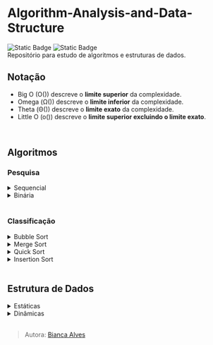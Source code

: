 # Algorithm-Analysis-and-Data-Structure
<div>
  <img alt="Static Badge" src="https://img.shields.io/badge/LICEN%C3%87A-MIT-black">
  <img alt="Static Badge" src="https://img.shields.io/badge/STATUS-Em_Desenvolvimento-yellow">
</div>
Repositório para estudo de algoritmos e estruturas de dados.
<br>

## Notação
- Big O (O()) descreve o **limite superior** da complexidade.
- Omega (Ω()) descreve o **limite inferior** da complexidade.
- Theta (Θ()) descreve o **limite exato** da complexidade.
- Little O (o()) descreve o **limite superior excluindo o limite exato**.
<br>

## Algoritmos
### Pesquisa
<details>
  <summary markdown="span">Sequencial</summary><br>
  <p>
    <img alt="Static Badge" src="https://img.shields.io/badge/Nota%C3%A7%C3%A3o_O-n-8A2BE2">
    <img alt="Lento" src="https://img.shields.io/badge/Lento-darkred">
  </p>

> **Note**
> Pesquisa em vetores ou listas de modo sequencial, elemento por elemento, de modo que a função do tempo em relação ao número de elementos é linear, ou seja, cresce proporcionalmente.
Características
- Algoritmo simples
- Menos otimizado
- Não recomendado para manipulação de um grande volume de dados

**Exemplo:**

  arr[] = {0,4,6,7,8,32}<br>
  elemento da busca: 8<br>

  - 1º iteração:

    arr[] = {`0`,4,6,7,8,32}<br>
    `0 == 8`? Não, passa para o próximo elemento.
    
  - 2º iteração:

    arr[] = {0,`4`,6,7,8,32}<br>
    `4 == 8`? Não, passa para o próximo elemento.
    
  - 3º iteração:

    arr[] = {0,4,`6`,7,8,32}<br>
    `6 == 8`? Não, passa para o próximo elemento.
    
  - 4º iteração:

    arr[] = {0,4,6,`7`,8,32}<br>
    `7 == 8`? Não, passa para o próximo elemento.
    
  - 5º iteração:

    arr[] = {0,4,6,7,`8`,32}<br>
    `8 == 8`? Sim, interrompe a iteração e retorna o elemento.
</details>
  
<details>
  <summary markdown="span">Binária</summary><br>
  <p>
    <img alt="Notação O" src="https://img.shields.io/badge/Nota%C3%A7%C3%A3o_O-log_n-8A2BE2" >
    <img alt="Static Badge" src="https://img.shields.io/badge/R%C3%A1pido-darkgreen">
  </p>

> **Note**
> Algoritmo de busca em vetores que segue o paradigma de Divisão e Conquista. Ela parte do pressuposto de que o vetor está ordenado e realiza sucessivas divisões do espaço de busca comparando o elemento buscado (chave) com o elemento no meio do vetor. Se o elemento do meio do vetor for a chave, a busca termina com sucesso. 
>> <p>low = 0<br>
>> high = número de elementos<br>
>> mid = (low + high) / 2
>>
>> Os referênciais operam com íncices, logo, se há o array = {1,2,3,4,5} e low = 0, low é igual ao índice 0 que contém o elemento de valor 1.</p>

Características
- Algoritmo mais sofisticado
- Melhor caso O(1)
- Mais eficiente
- Requer estruturas ordenadas

**Exemplo:**

  arr[] = {0,4,6,7,8,32}<br>
  elemento da busca: 8<br>
  mid = (0 + 5) / 2 = 2

  - 1º iteração:

    low -> elemento 0<br>
    high -> elemento 32<br>
    mid = -> elemento 6

    `8 < mid`? Se sim, high atualiza para (mid - 1).<br>
    `8 > mid`? Se sim, low atualiza para (mid + 1).


    Em nosso exemplo, 8 é maior que a referência mid, então a referência low é atualizada. Consequentemente, como delimitamos a área de busca com essa ação, a referência de mid também é atualizada.

> Atualizações:<br>
> estrutura arr[] = {7,8,32}<br>
> low = elemento 7<br>
> high = elemento 32<br>
> mid = (0 + 2) / 2 = 1 -> elemento 8</p>
    
  - 2º iteração:

    low -> elemento 7<br>
    high -> elemento 32<br>
    mid -> elemento 8

    `8 < mid`? Se sim, high atualiza para (mid - 1).<br>
    `8 > mid`? Se sim, low atualiza para (mid + 1).

    Como não é nenhum dos casos, é identificado que `mid == elemento da busca`, então mid é retornado e a pesquisa encerrada!
</details>
<br>

### Classificação
<details>
  <summary markdown="span">Bubble Sort</summary><br>
  <p>
    <img alt="Notação O" src="https://img.shields.io/badge/Nota%C3%A7%C3%A3o_O%20-%20n%C2%B2-8A2BE2">
    <img alt="Implementação" src="https://img.shields.io/badge/Implementa%C3%A7%C3%A3o-F%C3%A1cil-darkgreen">
    <img alt="Lento" src="https://img.shields.io/badge/Lento-darkred">
  </p>

> **Note**
> O algoritmo funciona sempre buscando o maior elemento, em um par usado para comparação, para o mover para direita. E após isso, fazer o mesmo com o segundo maior elemento, depois com o terceiro... continuamente, até ordenar todos elementos (ordem crescente).

Características:
  - Compara elementos adjacentes (dois a dois)
  - Não recomendado para manipulação de um grande volume de dados
  - Algoritmo estável
  - Não requer nenhum espaço de memória adicional

**Exemplo:**
  
  arr[] = {2,1,3,5,4}
  
  - 1º iteração:
    `2 > 1`? Sim, os mesmos são invertidos, arr[] = {1,2,3,5,4}

  - 2º iteração:
    `2 > 3`? Não, estado do array é mantido e o próximo elemento se torna o comparador

  - 3º iteração:
    `3 > 5`? Não, estado do array é mantido e o próximo elemento se torna o comparador

  - 4º iteração:
    `5 > 4`? Sim, os mesmos são invertidos, arr[] = {1,2,3,4,5}
  <br>

  Como não há mais elementos para realizar comparação, é compreendido que o array se encontra completamente ordenado.

  ___

<p align="center">
  <img src="https://github.com/Bialves/Algorithm-Analysis/assets/77895233/b524809e-d237-463c-9932-953b770b0553" width="380" height="240">
</p>
        
</details>

<details>
  <summary markdown="span">Merge Sort</summary><br>
  <p>
    <img alt="Notação O" src="https://img.shields.io/badge/Nota%C3%A7%C3%A3o_O-n_log_n-8A2BE2" >
    <img alt="Implementação" src="https://img.shields.io/badge/Implementa%C3%A7%C3%A3o-Dif%C3%ADcil-darkred" >
    <img alt="Static Badge" src="https://img.shields.io/badge/R%C3%A1pido-darkgreen">
  </p>
  
> **Note**
> Funciona dividindo uma matriz em submatrizes menores, classificando cada submatriz e, em seguida, mesclando as submatrizes classificadas novamente para formar a matriz classificada final.

Características:
  - Desempenho garantido no pior caso (limite superior igual ao limite inferior)
  - Algoritmo estável
  - Algoritmo recursivo
  - Gasto extra de memória

**Exemplo:**
  
  [12,31,25,8,32,17,40,42]
  
#### Etapa de Divisão
  - 1º iteração: primeiro divida a matriz dada em duas metades, conforme **mid = número de elementos / 2**, ou seja, mid = 8 / 2 = 4.
    
    `[12,31,25,8]`   `[32,17,40,42]`
    
  - 2º iteração: novamente divida essas duas matrizes em metades. Como eles são de tamanho 4, então divida-os em novas matrizes de tamanho 2.

    `[12,31]`   `[25,8]`   `[32,17]`   `[40,42]`

  - 3º iteração: agora, novamente divida essas matrizes para obter o valor atômico que não pode ser mais dividido.

    `[12]`   `[31]`   `[25]`   `[8]`   `[32]`   `[17]`   `[40]`   `[42]`
    <br><br>

#### Etapa de Merge
Agora, combine-os da mesma maneira que foram quebrados. Na combinação, primeiro compare o elemento de cada matriz e, em seguida, combine-os em outra matriz em ordem classificada.
  
  - 4º iteração:

    `[12,31]`   [25]   [8]   [32]   [17]   [40]   [42]

  - 5º iteração:

    [12,31]   `[8,25]`   [32]   [17]   [40]   [42]

  - 6º iteração:

    [12,31]   [8,25]   `[17,32]`   [40]   [42]

  - 7º iteração:

    [12,31]   [8,25]   [17,32]   `[40,42]`

    Agora compare as matrizes com dois valores de dados e mescle-os em uma matriz de valores encontrados em ordem classificada.

  - 8º iteração:

    `[8,12,25,31]`   `[17,32,40,42]`

  - 9º iteração: por fim, há uma fusão final das matrizes.
    
    `[8,12,17,25,31,32,40,42]`
    
  ___

<p align="center">
  <img src="https://github.com/Bialves/Algorithm-Analysis/assets/77895233/cc9d3755-829f-4b4f-adc9-e71232155e2b" width="380" height="210">
</p>
        
</details>

<details>
  <summary markdown="span">Quick Sort</summary><br>
  <p>
    <img alt="Notação O" src="https://img.shields.io/badge/Nota%C3%A7%C3%A3o_O-n_log_n-8A2BE2" >
    <img alt="Implementação" src="https://img.shields.io/badge/Implementa%C3%A7%C3%A3o-Dif%C3%ADcil-darkred" >
    <img alt="Static Badge" src="https://img.shields.io/badge/R%C3%A1pido-darkgreen">
  </p>

> **Note**
> Classificação baseada no algoritmo **Dividir e Conquistar** que escolhe um elemento como um pivô e particiona a matriz dada em torno do pivô escolhido, colocando o pivô em sua posição correta na matriz classificada.

Características:
  - Algoritmo instável (pior caso O(n²))
  - Algoritmo recursivo
  - Trabalha com referência (pivô)

A primeira etapa do Quick Sort é a partição. A partição é feita recursivamente em cada lado do pivô depois que o pivô é colocado em sua posição correta e isso finalmente classifica a matriz.

O pivô pode ser escolhido de diversos modos, mas aqui usaremos a lógica de definir o pivô sempre como o elemento do meio de uma matriz (pivô = número de elementos \ 2).
  
**Exemplo:**
  
  [10,80,30,90,40,50,70]

  pivô = 7 \ 2 = 3... lembrando que há posição 0, o elemento de valor 90 é o 3º elemento da matriz.

  - 1º iteração: alocamos todos os elementos de valor menor que o do nosso pivô a esquerda e os maiores a direita.

    <p align="center">
      pivô<br>
      [90]
    </p>

    <p align="letf">
     esquerda -> [10,80,30,40,50,70]
    </p>

Agora, basta realizar o mesmo passo a passo com as submatrizes formadas, até não ser mais possível particionar.

  - 2º iteração:

    `[10,80,30,40,50,70]`
    
    <p align="center">
      pivô<br>
      [40]
    </p>

  <div>
    <p align="letf">
      esquerda -> [10,30]
    </p>
    <p align="right">
      [80,50,70] <- direita
    </p>
  </div>

  - 3º iteração:
    
    `[10,30]`<br>
    Como a matriz possui apenas 2 elementos, qualquer um dos dois pode ser pivô.

    <p align="center">
      pivô<br>
      [10]
    </p>

    <p align="right">
      [30] <- direita
    </p>
    
  - 4º iteração:
    
    `[80,50,70]`

    <p align="center">
      pivô<br>
      [50]
    </p>

    <p align="right">
      [80,70] <- direita
    </p>

  - 5º iteração:
    
    `[80,70]`

    <p align="center">
      pivô<br>
      [70]
    </p>

    <p align="right">
      [80] <- direita
    </p>
<br>
<br>

Agora que não é mais possível realizar partições, se for agrupado novamente os elementos conforme a ordem que os organizamos após as iterações, obteremos: `[10,30,40,50,70,80,90]`

 ___

<p align="center">
  <img src="https://github.com/Bialves/Algorithm-Analysis/assets/77895233/a25b71f0-f93a-4045-b9bd-7b60dc5c77b9" width="380" height="210">
</p>
  
</details>

<details>
  <summary markdown="span">Insertion Sort</summary><br>
  <p>
    <img alt="Notação O" src="https://img.shields.io/badge/Nota%C3%A7%C3%A3o_O%20-%20n%C2%B2-8A2BE2">
    <img alt="Static Badge" src="https://img.shields.io/badge/Implementa%C3%A7%C3%A3o-M%C3%A9dio-yellow">
    <img alt="Lento" src="https://img.shields.io/badge/Lento-darkred">
  </p>

> **Note**
> Funciona de forma semelhante à maneira como você classifica as cartas de baralho em suas mãos. O array é virtualmente dividido em uma parte classificada e uma não classificada. Os valores da peça não classificada são selecionados e colocados na posição correta na parte classificada.

Características:
  - In-place: Apenas requer uma quantidade constante de O(1) espaço de memória adicional
  - Algoritmo estável
  - Muitas trocas, e menos comparações

**Exemplo:**

  arr[] = {12, 11, 13, 5, 6}

  - 1º iteração: inicialmente, os dois primeiros elementos da matriz são comparados na classificação de inserção.

    {`12,11`,13,5,6}

    `12 < 11 || 11 < 12`? Os mesmos são invertidos, arr[] = {11,12,13,5,6}

  - 2º iteração: agora, passe para os próximos dois elementos e compare-os

    {11,`12,13`,5,6}

    `12 < 13 || 13 < 12`? Estado do array é mantido e o próximo elemento se torna o comparador

  - 3º iteração:

    {11,12,`13,5`,6}

    `13 < 5 || 5 < 13`? Os mesmos são invertidos, arr[] = {11,12,5,13,6}
  
    Após a troca, os elementos 12 e 5 não são classificados, portanto, trocam novamente.
    
    {11,`12,5`,13,6}
    
    arr[] = {11,5,12,13,6}
    
    Aqui, novamente 11 e 5 não são classificados, portanto, troque novamente.
    
    {`11,5`,12,13,6}

    arr[] = {5,11,12,13,6}

    Aqui, novamente 11 e 5 não são classificados, portanto, troque novamente.
    
    {`11,5`,12,13,6}

    arr[] = {5,11,12,13,6}

  - 4º iteração:
     
    {11,5,12,`13,6`}

    `13 < 6 || 6 < 13`? Os mesmos são invertidos, arr[] = {5,11,12,6,13}

    Agora, 6 é menor que 12, portanto, troque novamente.

    {5,11,`12,6`,13}

    arr[] = {5,11,6,12,13}

    Aqui, também a troca faz 11 e 6 não classificados, portanto, troque novamente.

    {5,`11,6`,12,13}

    arr[] = {5,6,11,12,13}

    Finalmente a estrutura está ordenada.

  ___

  <p align="center">
    <img src="https://github.com/Bialves/Algorithm-Analysis/assets/77895233/1e6cf6a8-9ef3-43a8-bf25-32a92a69bb7f" width="380" height="210">
  </p>

</details>
<br>

## Estrutura de Dados
<details>
  <summary markdown="span">Estáticas</summary>
  <details>
    <summary markdown="span">Array</summary><br>
    
  > **Note**
  > São objetos de recipientes que contém um número fixo de valores de um único tipo. O comprimento de um array é estabelecido quando criado, sendo que após a criação o seu comprimento fica fixo.

  #### Notação O
  - Inserção:
    <p>
      <img alt="Static Badge" src="https://img.shields.io/badge/O(1)-8A2BE2"> OU 
      <img alt="Static Badge" src="https://img.shields.io/badge/O(n)-8A2BE2">
    </p>
    
      > Inserções no fim da matriz possuem O(1), no início e no meio são O(n)

   - Remoção:
    <p>
      <img alt="Static Badge" src="https://img.shields.io/badge/O(1)-8A2BE2"> OU 
      <img alt="Static Badge" src="https://img.shields.io/badge/O(n)-8A2BE2">
    </p>
    
      > Remoções no fim da matriz possuem O(1), no início e no meio são O(n)

   - Pesquisa:
    <p>
      <img alt="Static Badge" src="https://img.shields.io/badge/O(n)-8A2BE2">
    </p>
  
      > Pesquisa é considerado O(n), porque no pior caso (matriz ordenada) é necessário percorrer n elementos de um matriz até encontrar o desejado.

   - Acesso:
    <p>
      <img alt="Static Badge" src="https://img.shields.io/badge/O(1)-8A2BE2">
    </p>
    
      > Acessos são O(1), pois matrizes alocam espaços físicos na memória e guardam referências para os mesmos, então o seu acesso é rápido em comparação com demais estruturas.
  </details>

  <details>
   <summary markdown="span">Pilha</summary><br>

  > **Note**
  > Estrutura de dados que serve como uma coleção de elementos, e permite o acesso a somente um item de dados armazenado – o último item que foi inserido na estrutura (item do topo). Esse item pode ser lido ou removido. Aplica a regra LIFO – Last-In, First-Out.

  #### Notação O
  - Inserção:
    <p>
      <img alt="Static Badge" src="https://img.shields.io/badge/O(1)-8A2BE2">
    </p>
    
      > Inserções possuem O(1), afinal, ocorrem apenas no topo

   - Remoção:
    <p>
      <img alt="Static Badge" src="https://img.shields.io/badge/O(1)-8A2BE2">
    </p>
    
      > Remoções possuem O(1), afinal, ocorrem apenas no topo

   - Acesso (método top):
    <p>
      <img alt="Static Badge" src="https://img.shields.io/badge/O(1)-8A2BE2">
    </p>

      > Acessos possuem O(1), afinal, ocorrem apenas no topo
  </details>
  
</details>

<details>
  <summary markdown="span">Dinâmicas</summary>
  <details>
    <summary markdown="span">ArrayList</summary><br>
  </details>
  
  <details>
    <summary markdown="span">LinkedList</summary><br>

  > **Note**
  > Consiste em nodos onde cada nodo contém dados e uma referência ao próximo nodo da lista. Ao contrário de uma matriz, os dados não são armazenados em um bloco contíguo de memória e não têm um tamanho fixo. Em vez disso, ele consiste em vários blocos de memória em endereços diferentes.

  #### Notação O
  - Inserção:
    <p>
      <img alt="Static Badge" src="https://img.shields.io/badge/O(1)-8A2BE2"> OU 
      <img alt="Static Badge" src="https://img.shields.io/badge/O(n)-8A2BE2">
    </p>
    
      > Inserções no início da lista possuem O(1), no fim e no meio são O(n)

   - Remoção:
    <p>
      <img alt="Static Badge" src="https://img.shields.io/badge/O(1)-8A2BE2"> OU 
      <img alt="Static Badge" src="https://img.shields.io/badge/O(n)-8A2BE2">
    </p>
    
      > Remoções no início da lista possuem O(1), no fim e no meio são O(n)

   - Pesquisa:
    <p>
      <img alt="Static Badge" src="https://img.shields.io/badge/O(n)-8A2BE2">
    </p>
  
      > Pesquisa é considerado O(n), porque no pior caso (matriz ordenada) é necessário percorrer n elementos de um matriz até encontrar o desejado.

   - Acesso:
    <p>
      <img alt="Static Badge" src="https://img.shields.io/badge/O(n)-8A2BE2">
    </p>
    
      > Acessos são O(n), pois ao contrário de matrizes, é necessário percorrer toda a lista para chegar ao elemento desejado.
  </details>

  <details>
   <summary markdown="span">Fila</summary><br>
  </details>

  <details>
   <summary markdown="span">Tree</summary><br>
  </details>
</details>
<br>

> Autora: [Bianca Alves](https://github.com/Bialves) 
